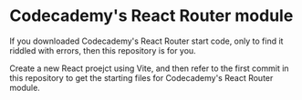 # Codecademy's React Router module
If you downloaded Codecademy's React Router start code, only to find it riddled with errors, then this repository is for you.

Create a new React proejct using Vite, and then refer to the first commit in this repository to get the starting files for Codecademy's React Router module.
